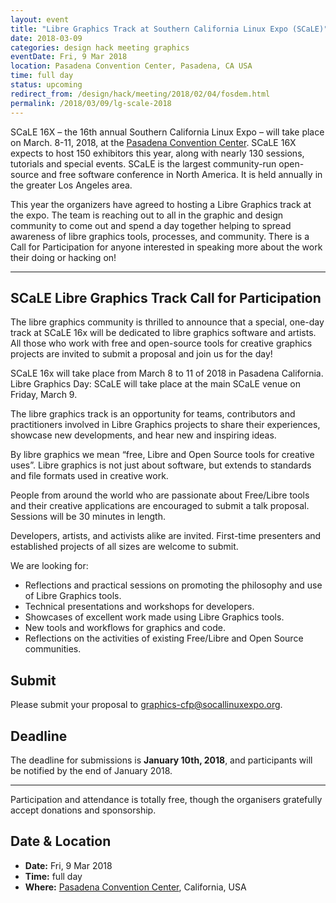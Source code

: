 ```yaml
---
layout: event
title: "Libre Graphics Track at Southern California Linux Expo (SCaLE)"
date: 2018-03-09
categories: design hack meeting graphics
eventDate: Fri, 9 Mar 2018
location: Pasadena Convention Center, Pasadena, CA USA
time: full day
status: upcoming
redirect_from: /design/hack/meeting/2018/02/04/fosdem.html
permalink: /2018/03/09/lg-scale-2018
---
```


SCaLE 16X – the 16th annual Southern California Linux Expo – will take place on March. 8-11, 2018, at the [Pasadena Convention Center](https://www.socallinuxexpo.org/scale/16x/venue).
SCaLE 16X expects to host 150 exhibitors this year, along with nearly 130 sessions, tutorials and special events.
SCaLE is the largest community-run open-source and free software conference in North America. It is held annually in the greater Los Angeles area.

This year the organizers have agreed to hosting a Libre Graphics track at the expo.
The team is reaching out to all in the graphic and design community to come out and spend a day together helping to spread awareness of libre graphics tools, processes, and community.
There is a Call for Participation for anyone interested in speaking more about the work their doing or hacking on!

---

## SCaLE Libre Graphics Track Call for Participation

The libre graphics community is thrilled to announce that a special, one-day track at SCaLE 16x will be dedicated to libre graphics software and artists. All those who work with free and open-source tools for creative graphics projects are invited to submit a proposal and join us for the day!

SCaLE 16x will take place from March 8 to 11 of 2018 in Pasadena California. Libre Graphics Day: SCaLE will take place at the main SCaLE venue on Friday, March 9.

The libre graphics track is an opportunity for teams, contributors and practitioners involved in Libre Graphics projects to share their experiences, showcase new developments, and hear new and inspiring ideas.

By libre graphics we mean “free, Libre and Open Source tools for creative uses”. Libre graphics is not just about software, but extends to standards and file formats used in creative work.

People from around the world who are passionate about Free/Libre tools and their creative applications are encouraged to submit a talk proposal. Sessions will be 30 minutes in length.

Developers, artists, and activists alike are invited. First-time presenters and established projects of all sizes are welcome to submit.

We are looking for:

* Reflections and practical sessions on promoting the philosophy and use of Libre Graphics tools.
* Technical presentations and workshops for developers.
* Showcases of excellent work made using Libre Graphics tools.
* New tools and workflows for graphics and code.
* Reflections on the activities of existing Free/Libre and Open Source communities.


## Submit
Please submit your proposal to <graphics-cfp@socallinuxexpo.org>.


## Deadline
The deadline for submissions is **January 10th, 2018**, and participants will be notified by the end of January 2018.

---


Participation and attendance is totally free, though the organisers gratefully accept donations and sponsorship.

## Date & Location

- **Date:** Fri, 9 Mar 2018
- **Time:** full day
- **Where:** [Pasadena Convention Center](https://www.socallinuxexpo.org/scale/16x/venue), California, USA
